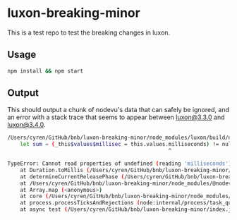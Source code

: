 # luxon-breaking-minor

This is a test repo to test the breaking changes in luxon.

## Usage

```bash
npm install && npm start
```

## Output

This should output a chunk of nodevu's data that can safely be ignored, and an error with a stack trace that seems to appear between luxon@3.3.0 and luxon@3.4.0.

```bash
/Users/cyren/GitHub/bnb/luxon-breaking-minor/node_modules/luxon/build/node/luxon.js:2868
    let sum = (_this$values$millisec = this.values.milliseconds) != null ? _this$values$millisec : 0;
                                                   ^

TypeError: Cannot read properties of undefined (reading 'milliseconds')
    at Duration.toMillis (/Users/cyren/GitHub/bnb/luxon-breaking-minor/node_modules/luxon/build/node/luxon.js:2868:52)
    at determineCurrentReleasePhase (/Users/cyren/GitHub/bnb/luxon-breaking-minor/node_modules/@nodevu/core/index.js:170:57)
    at /Users/cyren/GitHub/bnb/luxon-breaking-minor/node_modules/@nodevu/core/index.js:111:49
    at Array.map (<anonymous>)
    at core (/Users/cyren/GitHub/bnb/luxon-breaking-minor/node_modules/@nodevu/core/index.js:22:25)
    at process.processTicksAndRejections (node:internal/process/task_queues:95:5)
    at async test (/Users/cyren/GitHub/bnb/luxon-breaking-minor/index.js:7:16)
```